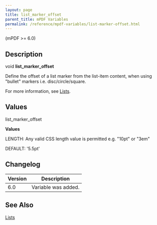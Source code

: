 ```yaml
---
layout: page
title: list_marker_offset
parent_title: mPDF Variables
permalink: /reference/mpdf-variables/list-marker-offset.html
---
```


<div id="bpmbook" class="bpmbook" style="direction:ltr;">
<div class="topic_user_field">
<div id="U0">
<p>(mPDF &gt;= 6.0)</p>
<h2>Description</h2>

<div class="alert alert-info" role="alert">void <b>list_marker_offset</b></div>
<p>Define the offset of a list marker from the list-item content, when using "bullet" markers i.e. disc/circle/square.</p>
<p>For more information, see <a href="/what-else-can-i-do/lists.html">Lists</a>.</p>
<h2>Values</h2>
<p class="manual_param_dt"><span class="parameter">list_marker_offset</span></p>
<p class="manual_param_dd"><b>Values</b>

<span class="smallblock">LENGTH</span>: Any valid CSS length value is permitted e.g. "10pt" or "3em"

<span class="smallblock">DEFAULT</span>: '5.5pt'</p>
<h2>Changelog</h2>
<table class="bpmTopic"> <thead>
<tr> <th>Version</th><th>Description</th> </tr>
</thead> <tbody>
<tr>
<td>6.0</td>
<td>Variable was added.</td>
</tr>
</tbody> </table>
<h2>See Also</h2>
<p><a href="/what-else-can-i-do/lists.html">Lists </a></p>
</div>
</div>


